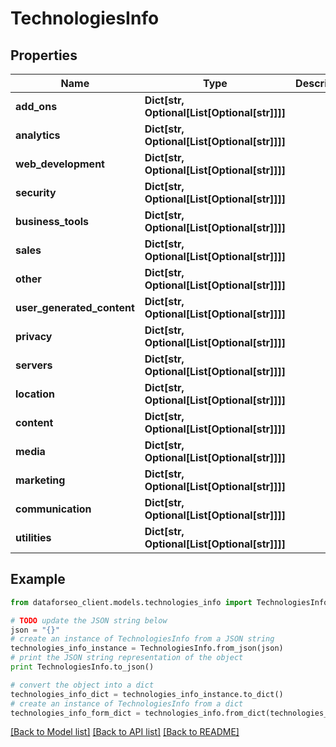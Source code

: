 # TechnologiesInfo


## Properties

Name | Type | Description | Notes
------------ | ------------- | ------------- | -------------
**add_ons** | **Dict[str, Optional[List[Optional[str]]]]** |  | [optional] 
**analytics** | **Dict[str, Optional[List[Optional[str]]]]** |  | [optional] 
**web_development** | **Dict[str, Optional[List[Optional[str]]]]** |  | [optional] 
**security** | **Dict[str, Optional[List[Optional[str]]]]** |  | [optional] 
**business_tools** | **Dict[str, Optional[List[Optional[str]]]]** |  | [optional] 
**sales** | **Dict[str, Optional[List[Optional[str]]]]** |  | [optional] 
**other** | **Dict[str, Optional[List[Optional[str]]]]** |  | [optional] 
**user_generated_content** | **Dict[str, Optional[List[Optional[str]]]]** |  | [optional] 
**privacy** | **Dict[str, Optional[List[Optional[str]]]]** |  | [optional] 
**servers** | **Dict[str, Optional[List[Optional[str]]]]** |  | [optional] 
**location** | **Dict[str, Optional[List[Optional[str]]]]** |  | [optional] 
**content** | **Dict[str, Optional[List[Optional[str]]]]** |  | [optional] 
**media** | **Dict[str, Optional[List[Optional[str]]]]** |  | [optional] 
**marketing** | **Dict[str, Optional[List[Optional[str]]]]** |  | [optional] 
**communication** | **Dict[str, Optional[List[Optional[str]]]]** |  | [optional] 
**utilities** | **Dict[str, Optional[List[Optional[str]]]]** |  | [optional] 

## Example

```python
from dataforseo_client.models.technologies_info import TechnologiesInfo

# TODO update the JSON string below
json = "{}"
# create an instance of TechnologiesInfo from a JSON string
technologies_info_instance = TechnologiesInfo.from_json(json)
# print the JSON string representation of the object
print TechnologiesInfo.to_json()

# convert the object into a dict
technologies_info_dict = technologies_info_instance.to_dict()
# create an instance of TechnologiesInfo from a dict
technologies_info_form_dict = technologies_info.from_dict(technologies_info_dict)
```
[[Back to Model list]](../README.md#documentation-for-models) [[Back to API list]](../README.md#documentation-for-api-endpoints) [[Back to README]](../README.md)


